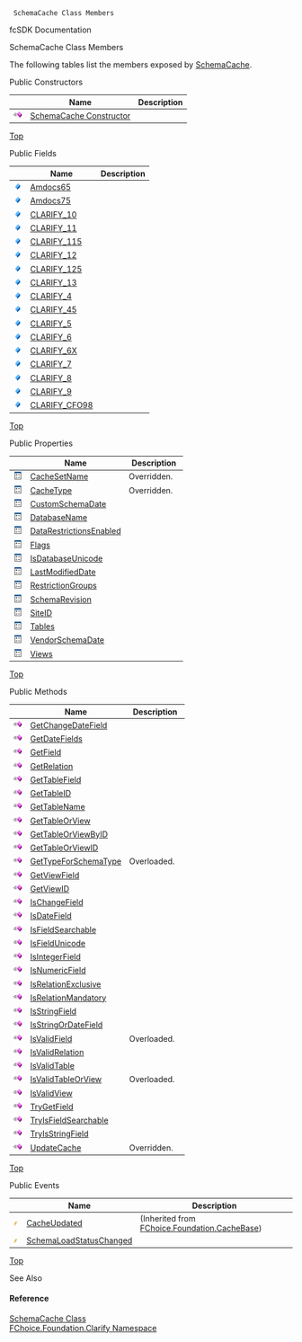 ﻿     SchemaCache Class Members                                                   

fcSDK Documentation

SchemaCache Class Members

The following tables list the members exposed by [SchemaCache](fcSDK~FChoice.Foundation.Clarify.SchemaCache.md).

Public Constructors

|   | Name | Description |
| --- | --- | --- |
| ![Public Constructor](dotnetimages/publicConstructor.png) | [SchemaCache Constructor](fcSDK~FChoice.Foundation.Clarify.SchemaCache~_ctor.md) |   |

[Top](#top)

Public Fields

|   | Name | Description |
| --- | --- | --- |
| ![Public Field](dotnetimages/publicField.png) | [Amdocs65](fcSDK~FChoice.Foundation.Clarify.SchemaCache~Amdocs65.md) |   |
| ![Public Field](dotnetimages/publicField.png) | [Amdocs75](fcSDK~FChoice.Foundation.Clarify.SchemaCache~Amdocs75.md) |   |
| ![Public Field](dotnetimages/publicField.png) | [CLARIFY_10](fcSDK~FChoice.Foundation.Clarify.SchemaCache~CLARIFY_10.md) |   |
| ![Public Field](dotnetimages/publicField.png) | [CLARIFY_11](fcSDK~FChoice.Foundation.Clarify.SchemaCache~CLARIFY_11.md) |   |
| ![Public Field](dotnetimages/publicField.png) | [CLARIFY_115](fcSDK~FChoice.Foundation.Clarify.SchemaCache~CLARIFY_115.md) |   |
| ![Public Field](dotnetimages/publicField.png) | [CLARIFY_12](fcSDK~FChoice.Foundation.Clarify.SchemaCache~CLARIFY_12.md) |   |
| ![Public Field](dotnetimages/publicField.png) | [CLARIFY_125](fcSDK~FChoice.Foundation.Clarify.SchemaCache~CLARIFY_125.md) |   |
| ![Public Field](dotnetimages/publicField.png) | [CLARIFY_13](fcSDK~FChoice.Foundation.Clarify.SchemaCache~CLARIFY_13.md) |   |
| ![Public Field](dotnetimages/publicField.png) | [CLARIFY_4](fcSDK~FChoice.Foundation.Clarify.SchemaCache~CLARIFY_4.md) |   |
| ![Public Field](dotnetimages/publicField.png) | [CLARIFY_45](fcSDK~FChoice.Foundation.Clarify.SchemaCache~CLARIFY_45.md) |   |
| ![Public Field](dotnetimages/publicField.png) | [CLARIFY_5](fcSDK~FChoice.Foundation.Clarify.SchemaCache~CLARIFY_5.md) |   |
| ![Public Field](dotnetimages/publicField.png) | [CLARIFY_6](fcSDK~FChoice.Foundation.Clarify.SchemaCache~CLARIFY_6.md) |   |
| ![Public Field](dotnetimages/publicField.png) | [CLARIFY_6X](fcSDK~FChoice.Foundation.Clarify.SchemaCache~CLARIFY_6X.md) |   |
| ![Public Field](dotnetimages/publicField.png) | [CLARIFY_7](fcSDK~FChoice.Foundation.Clarify.SchemaCache~CLARIFY_7.md) |   |
| ![Public Field](dotnetimages/publicField.png) | [CLARIFY_8](fcSDK~FChoice.Foundation.Clarify.SchemaCache~CLARIFY_8.md) |   |
| ![Public Field](dotnetimages/publicField.png) | [CLARIFY_9](fcSDK~FChoice.Foundation.Clarify.SchemaCache~CLARIFY_9.md) |   |
| ![Public Field](dotnetimages/publicField.png) | [CLARIFY_CFO98](fcSDK~FChoice.Foundation.Clarify.SchemaCache~CLARIFY_CFO98.md) |   |

[Top](#top)

Public Properties

|   | Name | Description |
| --- | --- | --- |
| ![Public Property](dotnetimages/publicProperty.png) | [CacheSetName](fcSDK~FChoice.Foundation.Clarify.SchemaCache~CacheSetName.md) | Overridden.    |
| ![Public Property](dotnetimages/publicProperty.png) | [CacheType](fcSDK~FChoice.Foundation.Clarify.SchemaCache~CacheType.md) | Overridden.    |
| ![Public Property](dotnetimages/publicProperty.png) | [CustomSchemaDate](fcSDK~FChoice.Foundation.Clarify.SchemaCache~CustomSchemaDate.md) |   |
| ![Public Property](dotnetimages/publicProperty.png) | [DatabaseName](fcSDK~FChoice.Foundation.Clarify.SchemaCache~DatabaseName.md) |   |
| ![Public Property](dotnetimages/publicProperty.png) | [DataRestrictionsEnabled](fcSDK~FChoice.Foundation.Clarify.SchemaCache~DataRestrictionsEnabled.md) |   |
| ![Public Property](dotnetimages/publicProperty.png) | [Flags](fcSDK~FChoice.Foundation.Clarify.SchemaCache~Flags.md) |   |
| ![Public Property](dotnetimages/publicProperty.png) | [IsDatabaseUnicode](fcSDK~FChoice.Foundation.Clarify.SchemaCache~IsDatabaseUnicode.md) |   |
| ![Public Property](dotnetimages/publicProperty.png) | [LastModifiedDate](fcSDK~FChoice.Foundation.Clarify.SchemaCache~LastModifiedDate.md) |   |
| ![Public Property](dotnetimages/publicProperty.png) | [RestrictionGroups](fcSDK~FChoice.Foundation.Clarify.SchemaCache~RestrictionGroups.md) |   |
| ![Public Property](dotnetimages/publicProperty.png) | [SchemaRevision](fcSDK~FChoice.Foundation.Clarify.SchemaCache~SchemaRevision.md) |   |
| ![Public Property](dotnetimages/publicProperty.png) | [SiteID](fcSDK~FChoice.Foundation.Clarify.SchemaCache~SiteID.md) |   |
| ![Public Property](dotnetimages/publicProperty.png) | [Tables](fcSDK~FChoice.Foundation.Clarify.SchemaCache~Tables.md) |   |
| ![Public Property](dotnetimages/publicProperty.png) | [VendorSchemaDate](fcSDK~FChoice.Foundation.Clarify.SchemaCache~VendorSchemaDate.md) |   |
| ![Public Property](dotnetimages/publicProperty.png) | [Views](fcSDK~FChoice.Foundation.Clarify.SchemaCache~Views.md) |   |

[Top](#top)

Public Methods

|   | Name | Description |
| --- | --- | --- |
| ![Public Method](dotnetimages/publicMethod.png) | [GetChangeDateField](fcSDK~FChoice.Foundation.Clarify.SchemaCache~GetChangeDateField.md) |   |
| ![Public Method](dotnetimages/publicMethod.png) | [GetDateFields](fcSDK~FChoice.Foundation.Clarify.SchemaCache~GetDateFields.md) |   |
| ![Public Method](dotnetimages/publicMethod.png) | [GetField](fcSDK~FChoice.Foundation.Clarify.SchemaCache~GetField.md) |   |
| ![Public Method](dotnetimages/publicMethod.png) | [GetRelation](fcSDK~FChoice.Foundation.Clarify.SchemaCache~GetRelation.md) |   |
| ![Public Method](dotnetimages/publicMethod.png) | [GetTableField](fcSDK~FChoice.Foundation.Clarify.SchemaCache~GetTableField.md) |   |
| ![Public Method](dotnetimages/publicMethod.png) | [GetTableID](fcSDK~FChoice.Foundation.Clarify.SchemaCache~GetTableID.md) |   |
| ![Public Method](dotnetimages/publicMethod.png) | [GetTableName](fcSDK~FChoice.Foundation.Clarify.SchemaCache~GetTableName.md) |   |
| ![Public Method](dotnetimages/publicMethod.png) | [GetTableOrView](fcSDK~FChoice.Foundation.Clarify.SchemaCache~GetTableOrView.md) |   |
| ![Public Method](dotnetimages/publicMethod.png) | [GetTableOrViewByID](fcSDK~FChoice.Foundation.Clarify.SchemaCache~GetTableOrViewByID.md) |   |
| ![Public Method](dotnetimages/publicMethod.png) | [GetTableOrViewID](fcSDK~FChoice.Foundation.Clarify.SchemaCache~GetTableOrViewID.md) |   |
| ![Public Method](dotnetimages/publicMethod.png) | [GetTypeForSchemaType](fcSDK~FChoice.Foundation.Clarify.SchemaCache~GetTypeForSchemaType.md) | Overloaded.    |
| ![Public Method](dotnetimages/publicMethod.png) | [GetViewField](fcSDK~FChoice.Foundation.Clarify.SchemaCache~GetViewField.md) |   |
| ![Public Method](dotnetimages/publicMethod.png) | [GetViewID](fcSDK~FChoice.Foundation.Clarify.SchemaCache~GetViewID.md) |   |
| ![Public Method](dotnetimages/publicMethod.png) | [IsChangeField](fcSDK~FChoice.Foundation.Clarify.SchemaCache~IsChangeField.md) |   |
| ![Public Method](dotnetimages/publicMethod.png) | [IsDateField](fcSDK~FChoice.Foundation.Clarify.SchemaCache~IsDateField.md) |   |
| ![Public Method](dotnetimages/publicMethod.png) | [IsFieldSearchable](fcSDK~FChoice.Foundation.Clarify.SchemaCache~IsFieldSearchable.md) |   |
| ![Public Method](dotnetimages/publicMethod.png) | [IsFieldUnicode](fcSDK~FChoice.Foundation.Clarify.SchemaCache~IsFieldUnicode.md) |   |
| ![Public Method](dotnetimages/publicMethod.png) | [IsIntegerField](fcSDK~FChoice.Foundation.Clarify.SchemaCache~IsIntegerField.md) |   |
| ![Public Method](dotnetimages/publicMethod.png) | [IsNumericField](fcSDK~FChoice.Foundation.Clarify.SchemaCache~IsNumericField.md) |   |
| ![Public Method](dotnetimages/publicMethod.png) | [IsRelationExclusive](fcSDK~FChoice.Foundation.Clarify.SchemaCache~IsRelationExclusive.md) |   |
| ![Public Method](dotnetimages/publicMethod.png) | [IsRelationMandatory](fcSDK~FChoice.Foundation.Clarify.SchemaCache~IsRelationMandatory.md) |   |
| ![Public Method](dotnetimages/publicMethod.png) | [IsStringField](fcSDK~FChoice.Foundation.Clarify.SchemaCache~IsStringField.md) |   |
| ![Public Method](dotnetimages/publicMethod.png) | [IsStringOrDateField](fcSDK~FChoice.Foundation.Clarify.SchemaCache~IsStringOrDateField.md) |   |
| ![Public Method](dotnetimages/publicMethod.png) | [IsValidField](fcSDK~FChoice.Foundation.Clarify.SchemaCache~IsValidField.md) | Overloaded.    |
| ![Public Method](dotnetimages/publicMethod.png) | [IsValidRelation](fcSDK~FChoice.Foundation.Clarify.SchemaCache~IsValidRelation.md) |   |
| ![Public Method](dotnetimages/publicMethod.png) | [IsValidTable](fcSDK~FChoice.Foundation.Clarify.SchemaCache~IsValidTable.md) |   |
| ![Public Method](dotnetimages/publicMethod.png) | [IsValidTableOrView](fcSDK~FChoice.Foundation.Clarify.SchemaCache~IsValidTableOrView.md) | Overloaded.    |
| ![Public Method](dotnetimages/publicMethod.png) | [IsValidView](fcSDK~FChoice.Foundation.Clarify.SchemaCache~IsValidView.md) |   |
| ![Public Method](dotnetimages/publicMethod.png) | [TryGetField](fcSDK~FChoice.Foundation.Clarify.SchemaCache~TryGetField.md) |   |
| ![Public Method](dotnetimages/publicMethod.png) | [TryIsFieldSearchable](fcSDK~FChoice.Foundation.Clarify.SchemaCache~TryIsFieldSearchable.md) |   |
| ![Public Method](dotnetimages/publicMethod.png) | [TryIsStringField](fcSDK~FChoice.Foundation.Clarify.SchemaCache~TryIsStringField.md) |   |
| ![Public Method](dotnetimages/publicMethod.png) | [UpdateCache](fcSDK~FChoice.Foundation.Clarify.SchemaCache~UpdateCache.md) | Overridden.    |

[Top](#top)

Public Events

|   | Name | Description |
| --- | --- | --- |
| ![Public Event](dotnetimages/publicEvent.png) | [CacheUpdated](fcSDK~FChoice.Foundation.CacheBase~CacheUpdated_EV.md) | (Inherited from [FChoice.Foundation.CacheBase](fcSDK~FChoice.Foundation.CacheBase.md)) |
| ![Public Event](dotnetimages/publicEvent.png) | [SchemaLoadStatusChanged](fcSDK~FChoice.Foundation.Clarify.SchemaCache~SchemaLoadStatusChanged_EV.md) |   |

[Top](#top)

See Also

#### Reference

[SchemaCache Class](fcSDK~FChoice.Foundation.Clarify.SchemaCache.md)  
[FChoice.Foundation.Clarify Namespace](fcSDK~FChoice.Foundation.Clarify_namespace.md)